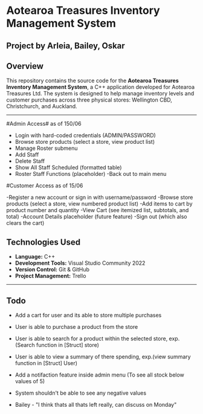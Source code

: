 # Aotearoa Treasures Inventory Management System
## Project by Arleia, Bailey, Oskar
## Overview

This repository contains the source code for the **Aotearoa Treasures Inventory Management System**, a C++ application developed for Aotearoa Treasures Ltd. The system is designed to help manage inventory levels and customer purchases across three physical stores: Wellington CBD, Christchurch, and Auckland.

---

#Admin Access# as of 150/06

- Login with hard-coded credentials (ADMIN/PASSWORD)
- Browse store products (select a store, view product list)
- Manage Roster submenu
- Add Staff
- Delete Staff
- Show All Staff Scheduled (formatted table)
- Roster Staff Functions (placeholder)
-Back out to main menu

#Customer Access as of 15/06

-Register a new account or sign in with username/password
-Browse store products (select a store, view numbered product list)
-Add items to cart by product number and quantity
-View Cart (see itemized list, subtotals, and total)
-Account Details placeholder (future feature)
-Sign out (which also clears the cart)

## Technologies Used

- **Language:** C++
- **Development Tools:** Visual Studio Community 2022
- **Version Control:** Git & GitHub
- **Project Management:** Trello

---

## Todo

- Add a cart for user and its able to store multiple purchases
- User is able to purchase a product from the store
- User is able to search for a product within the selected store, exp.(Search function in [Struct] store)
- User is able to view a summary of there spending, exp.(view summary function in [Struct] User)
- Add a notifaction feature inside admin menu (To see all stock below values of 5)
- System shouldn't be able to see any negative values
  
- Bailey - "I think thats all thats left really, can discuss on Monday"


